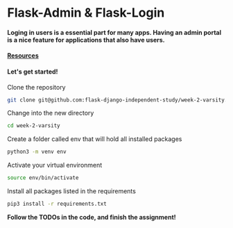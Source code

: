 # Flask-Admin & Flask-Login

#### Loging in users is a essential part for many apps. Having an admin portal is a nice feature for applications that also have users.

#### [Resources](https://github.com/flask-django-independent-study/varsity/blob/master/Resources/Week-2.md)

#### Let's get started!

Clone the repository
```zsh
git clone git@github.com:flask-django-independent-study/week-2-varsity.git
```

Change into the new directory
```zsh
cd week-2-varsity
```

Create a folder called env that will hold all installed packages
```zsh
python3 -m venv env
```

Activate your virtual environment
```zsh
source env/bin/activate
```

Install all packages listed in the requirements
```zsh
pip3 install -r requirements.txt
```

**Follow the TODOs in the code, and finish the assignment!**
